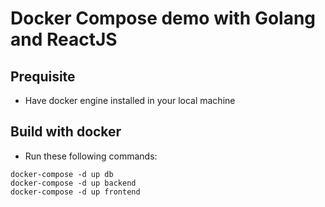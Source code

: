 # Docker Compose demo with Golang and ReactJS

## Prequisite
- Have docker engine installed in your local machine

##  Build with docker
- Run these following commands:
```
docker-compose -d up db
docker-compose -d up backend
docker-compose -d up frontend
```